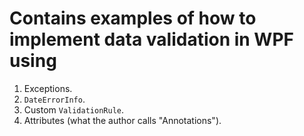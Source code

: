 # Contains examples of how to implement data validation in WPF using
1. Exceptions.
2. `DateErrorInfo`.
3. Custom `ValidationRule`.
4. Attributes (what the author calls "Annotations").
